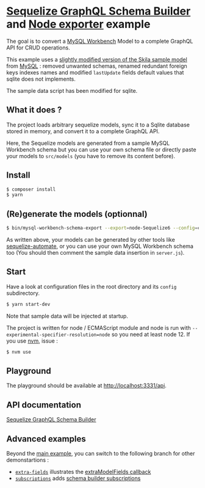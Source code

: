 # [Sequelize GraphQL Schema Builder](https://github.com/molaux/sequelize-graphql-schema-builder) and [Node exporter](https://github.com/molaux/node-exporter) example

The goal is to convert a [MySQL Workbench](http://www.mysql.com/products/workbench/) Model to a complete GraphQL API for CRUD operations.

This example uses a [slightly modified version of the Skila sample model](tree/master/data/sakila-db/sakila-modified.mwb) from [MySQL](https://dev.mysql.com/doc/sakila/en/sakila-installation.html) : removed unwanted schemas, renamed redundant foreign keys indexes names and modified `lastUpdate` fields default values that sqlite does not implements.

The sample data script has been modified for sqlite.

## What it does ?

The project loads arbitrary sequelize models, sync it to a Sqlite database stored in memory, and convert it to a complete GraphQL API.

Here, the Sequelize models are generated from a sample MySQL Workbench schema but you can use your own schema file or directly paste your models to `src/models` (you have to remove its content before).

## Install

```bash
$ composer install
$ yarn
```

## (Re)generate the models (optionnal)

```bash
$ bin/mysql-workbench-schema-export --export=node-Sequelize6 --config=config/mysql-worbench-exporter.json data/sakila-db/sakila-modified.mwb
```

As written above, your models can be generated by other tools like [sequelize-automate](https://www.npmjs.com/package/sequelize-automate), or you can use your own MySQL Workbench schema too (You should then comment the sample data insertion in `server.js`).

## Start

Have a look at configuration files in the root directory and its `config` subdirectory.

```bash
$ yarn start-dev
```

Note that sample data will be injected at startup.

The project is written for node / ECMAScript module and node is run with `--experimental-specifier-resolution=node` so you need at least node 12. If you use [nvm](https://github.com/nvm-sh/nvm), issue :

```bash
$ nvm use
```

## Playground

The playground should be available at [http://localhost:3331/api](http://localhost:3331/api).

## API documentation

[Sequelize GraphQL Schema Builder](https://github.com/molaux/sequelize-graphql-schema-builder)

## Advanced examples

Beyond the [main example](https://github.com/molaux/sequelize-graphql-schema-builder-example), you can switch to the following branch for other demonstartions :
  * [`extra-fields`](https://github.com/molaux/sequelize-graphql-schema-builder-example/tree/extra-fields) illustrates the [extraModelFields callback](https://github.com/molaux/sequelize-graphql-schema-builder#extramodelfields-modelstypes-nameformatter-logger--model)
  * [`subscriptions`](https://github.com/molaux/sequelize-graphql-schema-builder-example/tree/subscriptions) adds [schema builder subscriptions](https://github.com/molaux/sequelize-graphql-schema-builder#subscriptions)

